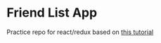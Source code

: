 # Friend List App

Practice repo for react/redux based on [this tutorial](http://www.jchapron.com/2015/08/14/getting-started-with-redux/)
